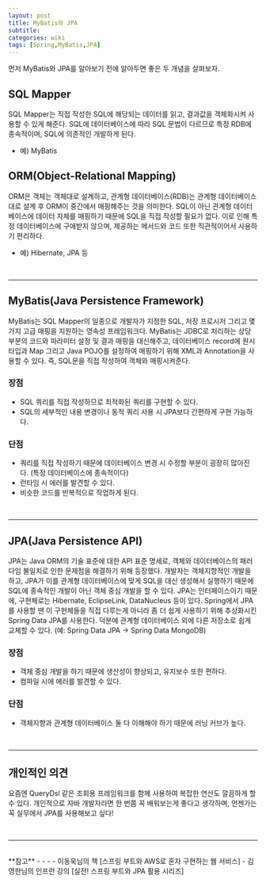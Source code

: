 ```yaml
---
layout: post
title: MyBatis와 JPA
subtitle: 
categories: wiki
tags: [Spring,MyBatis,JPA]
---
```


먼저 MyBatis와 JPA를 알아보기 전에 알아두면 좋은 두 개념을 살펴보자.
## SQL Mapper
SQL Mapper는 직접 작성한 SQL에 해당되는 데이터를 읽고, 결과값을 객체화시켜 사용할 수 있게 해준다. SQL에 데이터베이스에 따라 SQL 문법이 다르므로 특정 RDB에 종속적이며, SQL에 의존적인 개발하게 된다.
- 예) MyBatis

## ORM(Object-Relational Mapping)
ORM은 객체는 객체대로 설계하고, 관계형 데이터베이스(RDB)는 관계형 데이터베이스대로 설계 후 ORM이 중간에서 매핑해주는 것을 의미한다. SQL이 아닌 관계형 데이터베이스에 데이터 자체를 매핑하기 때문에 SQL을 직접 작성할 필요가 없다.
이로 인해 특정 데이터베이스에 구애받지 않으며, 제공하는 메서드와 코드 또한 직관적이어서 사용하기 편리하다.
- 예) Hibernate, JPA 등

<br>

---
## MyBatis(Java Persistence Framework)
MyBatis는 SQL Mapper의 일종으로 개발자가 지정한 SQL, 저장 프로시저 그리고 몇 가지 고급 매핑을 지원하는 영속성 프레임워크다. MyBatis는 JDBC로 처리하는 상당 부분의 코드와 파라미터 설정 및 결과 매핑을 대신해주고, 데이터베이스 record에 원시 타입과 Map 그리고 Java POJO를 설정하여 매핑하기 위해 XML과 Annotation을 사용할 수 있다. 즉, SQL문을 직접 작성하여 객체와 매핑시켜준다.

### 장점 
- SQL 쿼리를 직접 작성하므로 최적화된 쿼리를 구현할 수 있다.
- SQL의 세부적인 내용 변경이나 동적 쿼리 사용 시 JPA보다 간편하게 구현 가능하다.

### 단점
- 쿼리를 직접 작성하기 때문에 데이터베이스 변경 시 수정할 부분이 굉장히 많아진다. (특정 데이터베이스에 종속적이다)
- 런타임 시 에러를 발견할 수 있다.
- 비슷한 코드를 반복적으로 작업하게 된다.

<br>

---
## JPA(Java Persistence API)
JPA는 Java ORM의 기술 표준에 대한 API 표준 명세로, 객체와 데이터베이스의 패러다임 불일치로 인한 문제점을 해결하기 위해 등장했다. 개발자는 객체지향적인 개발을 하고, JPA가 이를 관계형 데이터베이스에 맞게 SQL을 대신 생성해서 실행하기 때문에 SQL에 종속적인 개발이 아닌 객체 중심 개발을 할 수 있다.
JPA는 인터페이스이기 때문에, 구현체로는 Hibernate, EclipseLink, DataNucleus 등이 있다. Spring에서 JPA를 사용할 땐 이 구현체들을 직접 다루는게 아니라 좀 더 쉽게 사용하기 위해 추상화시킨 Spring Data JPA를 사용한다. 덕분에 관계형 데이터베이스 외에 다른 저장소로 쉽게 교체할 수 있다. (예: Spring Data JPA -> Spring Data MongoDB)


### 장점 
- 객체 중심 개발을 하기 때문에 생산성이 향상되고, 유지보수 또한 편하다.
- 컴파일 시에 에러를 발견할 수 있다.

### 단점
- 객체지향과 관계형 데이터베이스 둘 다 이해해야 하기 때문에 러닝 커브가 높다.

<br>

---
## 개인적인 의견
요즘엔 QueryDsl 같은 조회용 프레임워크를 함께 사용하여 복잡한 연산도 깔끔하게 할 수 있다. 개인적으로 자바 개발자라면 한 번쯤 꼭 배워보는게 좋다고 생각하며, 언젠가는 꼭 실무에서 JPA를 사용해보고 싶다!

 <br> 

---
<br> 
**참고**
- <https://mybatis.org/mybatis-3/ko/index.html>
- <https://dreaming-soohyun.tistory.com/entry/JPA%EC%99%80-MyBatis%EC%9D%98-%EC%B0%A8%EC%9D%B4-ORM%EA%B3%BC-SQL-Mapper>
- <https://incheol-jung.gitbook.io/docs/q-and-a/spring/jpa-vs-mybatis>
- 이동욱님의 책 [스프링 부트와 AWS로 혼자 구현하는 웹 서비스]
- 김영한님의 인프런 강의 [실전! 스프링 부트와 JPA 활용 시리즈] <https://www.inflearn.com/course/%EC%8A%A4%ED%94%84%EB%A7%81%EB%B6%80%ED%8A%B8-JPA-%ED%99%9C%EC%9A%A9-1>